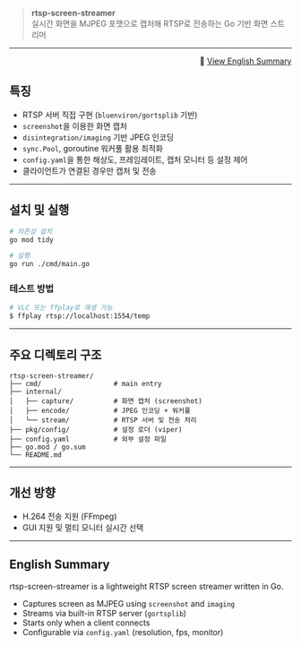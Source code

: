 > **rtsp-screen-streamer**  
> 실시간 화면을 MJPEG 포맷으로 캡처해 RTSP로 전송하는 Go 기반 화면 스트리머

---
<p align="right">
  📘 <a href="#english-summary">View English Summary</a>
</p>

## 특징

- RTSP 서버 직접 구현 (`bluenviron/gortsplib` 기반)
- `screenshot`을 이용한 화면 캡처
- `disintegration/imaging` 기반 JPEG 인코딩
- `sync.Pool`, goroutine 워커풀 활용 최적화
- `config.yaml`을 통한 해상도, 프레임레이트, 캡처 모니터 등 설정 제어
- 클라이언트가 연결된 경우만 캡처 및 전송

---

## 설치 및 실행

```bash
# 의존성 설치
go mod tidy

# 실행
go run ./cmd/main.go
```

### 테스트 방법
```bash
# VLC 또는 ffplay로 재생 가능
$ ffplay rtsp://localhost:1554/temp
```

---

## 주요 디렉토리 구조
```
rtsp-screen-streamer/
├── cmd/                  # main entry
├── internal/
│   ├── capture/          # 화면 캡처 (screenshot)
│   ├── encode/           # JPEG 인코딩 + 워커풀
│   └── stream/           # RTSP 서버 및 전송 처리
├── pkg/config/           # 설정 로더 (viper)
├── config.yaml           # 외부 설정 파일
├── go.mod / go.sum
└── README.md
```

---

## 개선 방향
- H.264 전송 지원 (FFmpeg)
- GUI 지원 및 멀티 모니터 실시간 선택

---
## English Summary

rtsp-screen-streamer is a lightweight RTSP screen streamer written in Go.

- Captures screen as MJPEG using `screenshot` and `imaging`
- Streams via built-in RTSP server (`gortsplib`)
- Starts only when a client connects
- Configurable via `config.yaml` (resolution, fps, monitor)
